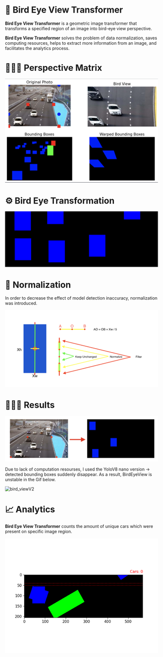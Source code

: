 # 🦅 Bird Eye View Transformer

**Bird Eye View Transformer** is a geometric image transformer that transforms a specified region of an image into bird-eye view perspective. 

**Bird Eye View Transformer** solves the problem of data normalization, saves computing resources, helps to extract more information from an image, and facilitates the analytics process.


# 👩🏻‍🔬 Perspective Matrix

![matrix](media/experiment.png)


# ⚙️ Bird Eye Transformation

![bird_view](media/bird_view.gif)


# 🧬 Normalization

In order to decrease the effect of model detection inaccuracy, normalization was introduced.

![normalization](media/normalization.png)

# 🧑🏻‍🏫 Results

![frame_res](media/frame_res.png)

Due to lack of computation resourses, I used the YoloV8 nano version -> detected bounding boxes suddenly disappear. As a result, BirdEyeView is unstable in the Gif below.

![bird_viewV2](media/bird_viewV2.gif)


# 📈 Analytics

**Bird Eye View Transformer** counts the amount of unique cars which were present on specific image region. 

![analytics.gif](media/analytics.gif)
